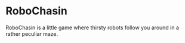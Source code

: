 # RoboChasin
RoboChasin is a little game where thirsty robots follow you around in a rather peculiar maze.

